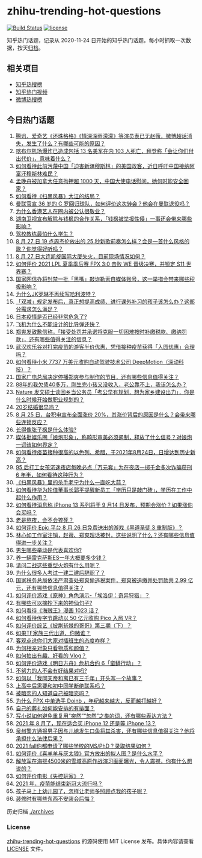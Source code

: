 # zhihu-trending-hot-questions

[![Build Status](https://github.com/justjavac/zhihu-trending-hot-questions/workflows/ci/badge.svg?branch=master)](https://github.com/justjavac/zhihu-trending-hot-questions/actions)
[![license](https://img.shields.io/github/license/justjavac/zhihu-trending-hot-questions)](https://github.com/justjavac/zhihu-trending-hot-questions/blob/master/LICENSE)

知乎热门话题，记录从 2020-11-24 日开始的知乎热门话题。每小时抓取一次数据，按天[归档](./archives)。

## 相关项目

- [知乎热搜榜](https://github.com/justjavac/zhihu-trending-top-search)
- [知乎热门视频](https://github.com/justjavac/zhihu-trending-hot-video)
- [微博热搜榜](https://github.com/justjavac/weibo-trending-hot-search)

## 今日热门话题

<!-- BEGIN -->
<!-- 最后更新时间 Sat Aug 28 2021 08:12:56 GMT+0800 (China Standard Time) -->

1. [腾讯、爱奇艺《还珠格格》《情深深雨濛濛》等演员表已无赵薇，微博超话消失，发生了什么？有哪些可能的原因？](https://www.zhihu.com/question/482736545)
1. [喀布尔机场爆炸已造成包括 13 名美军在内 103
   人死亡，拜登称「会让你们付出代价」，意味着什么？](https://www.zhihu.com/question/482892549)
1. [如何看待此前污蔑中国「迫害新疆穆斯林」的美国政客，近日呼吁中国接纳阿富汗穆斯林难民？](https://www.zhihu.com/question/482906017)
1. [孟晚舟被加拿大任意拘押超 1000
   天，中国大使电话慰问，她何时能安全回家？](https://www.zhihu.com/question/482692390)
1. [如何看待《扫黑风暴》大江的结局？](https://www.zhihu.com/question/481415203)
1. [曼联官宣 36 岁的 C
   罗回归球队，如何评价这次转会？他会在曼联退役吗？](https://www.zhihu.com/question/482991121)
1. [为什么香港艺人在圈内被公认很敬业？](https://www.zhihu.com/question/482641164)
1. [湖南卫视宣布解除与钱枫的合作关系，「钱枫被举报性侵」一事还会带来哪些影响？](https://www.zhihu.com/question/482863334)
1. [驾校教练最怕什么学生？](https://www.zhihu.com/question/453063198)
1. [8 月 27 日 19 点周杰伦放出的 25
   秒新歌前奏怎么样？会是一首什么风格的歌？你觉得好听吗？](https://www.zhihu.com/question/482950167)
1. [8 月 27 日大连凯旋国际大厦失火，目前现场情况如何？](https://www.zhihu.com/question/482940869)
1. [如何评价 2021 LPL 夏季季后赛 FPX 3:0 击败 WE 晋级决赛，并锁定 S11
   世界赛？](https://www.zhihu.com/question/482911674)
1. [国家网信办将封禁一批「黑嘴」敲诈勒索自媒体账号，这一举措会带来哪些积极影响？](https://www.zhihu.com/question/482931007)
1. [为什么JK罗琳不再续写哈利波特？](https://www.zhihu.com/question/311933906)
1. [「双减」规定发布后，真正想提高成绩、进行课外补习的孩子该怎么办？这部分需求怎么满足？](https://www.zhihu.com/question/474700861)
1. [日本疫情是否已经非常危急了?](https://www.zhihu.com/question/479699303)
1. [飞机为什么不能设计的比导弹还快？](https://www.zhihu.com/question/476376732)
1. [郑爽发致歉信称，「接受处罚并承诺将克服一切困难按时补缴税款、缴纳罚款」，还有哪些值得关注的信息？](https://www.zhihu.com/question/482928682)
1. [武汉欢乐谷对打完疫苗的游客半价优惠，凭借接种疫苗获得「入园优惠」合理吗？](https://www.zhihu.com/question/482628440)
1. [如何看待小米 7737 万美元收购自动驾驶技术公司
   DeepMotion（深动科技）？](https://www.zhihu.com/question/482442685)
1. [国家广电总局决定停播郑爽参与制作的节目，还有哪些信息值得关注？](https://www.zhihu.com/question/482824110)
1. [88年的我欠债40多万，刚生完小孩又没收入，老公靠不上，我该怎么办？](https://www.zhihu.com/question/461493299)
1. [Nature
   发文硕士谈回乡当公务员「考公早有规划，想为家乡建设出力」，你是什么时候开始做职业规划的？](https://www.zhihu.com/question/482388825)
1. [20岁结婚很早吗？](https://www.zhihu.com/question/481603004)
1. [8 月 25 日，台积电宣布全面涨价
   20%，其涨价背后的原因是什么？会带来哪些连锁反应？](https://www.zhihu.com/question/482405863)
1. [长得像张子枫是什么体验?](https://www.zhihu.com/question/359788244)
1. [媒体批娱乐圈「娘炮形象」，称畸形审美必须遏制，释放了什么信号？对娘炮一词该如何界定？](https://www.zhihu.com/question/482856808)
1. [如何看待疫苗接种很高的以色列、希腊，于2021年8月24日，日增达到历史新高？](https://www.zhihu.com/question/482497684)
1. [95 后打工女孩沉迷夜店每晚必点「万元套」为在夜店一掷千金多次诈骗获刑 6
   年半，如何看待这种行为？](https://www.zhihu.com/question/480447722)
1. [《扫黑风暴》里的杀手老宁为什么一直吃大蒜？](https://www.zhihu.com/question/481993991)
1. [如何看待华为轮值董事长郭平提醒新员工「学历只是敲门砖」，学历在工作中起什么作用？](https://www.zhihu.com/question/480600584)
1. [如何看待消息称 iPhone 13 系列将于 9 月14
   日发布，预期会涨价？如果涨你会买吗？](https://www.zhihu.com/question/482702668)
1. [老是熬夜，会不会猝死？](https://www.zhihu.com/question/482385790)
1. [如何评价 Epic 平台 8 月 26 日免费送出的游戏《黑道圣徒 3
   重制版》？](https://www.zhihu.com/question/482671149)
1. [林心如工作室注销，赵薇、郑爽超话被封，这些说明了什么？还有哪些信息值得进一步关注？](https://www.zhihu.com/question/482794748)
1. [男生哪些举动是代表喜欢你?](https://www.zhihu.com/question/307189919)
1. [养一辆雷克萨斯ES一年大概要多少钱？](https://www.zhihu.com/question/480931334)
1. [请问二战这些重型火炮有什么用呢？](https://www.zhihu.com/question/481013848)
1. [为什么很多人考过一建二建后辞职了？](https://www.zhihu.com/question/423988927)
1. [国家税务总局依法严肃查处郑爽偷逃税案件，郑爽被追缴并处罚款共 2.99
   亿元，还有哪些信息值得关注？](https://www.zhihu.com/question/482812990)
1. [如何评价游戏《原神》角色演示-「埃洛伊：奇异狩猎」？](https://www.zhihu.com/question/482849524)
1. [有哪些可以摘抄下来的神仙句子?](https://www.zhihu.com/question/349506586)
1. [如何看待《海贼王》漫画 1023 话？](https://www.zhihu.com/question/482788069)
1. [如何看待传字节跳动以 50 亿元收购 Pico 入局 VR？](https://www.zhihu.com/question/482652294)
1. [如何评价综艺《披荆斩棘的哥哥》第三期（下）？](https://www.zhihu.com/question/482841572)
1. [如果TF家族三代出道，你赌谁？](https://www.zhihu.com/question/480466621)
1. [客观点说你们大家对插班生的态度咋样？](https://www.zhihu.com/question/407238820)
1. [为何相亲对象只看物质和颜值？](https://www.zhihu.com/question/473109867)
1. [如何拍出有趣、好看的 Vlog？](https://www.zhihu.com/question/264869718)
1. [如何评价游戏《明日方舟》危机合约 6「蛮鳞行动」？](https://www.zhihu.com/question/482688496)
1. [不努力的人不会有好结果对吗?](https://www.zhihu.com/question/481811391)
1. [如何以「我同天帝和离已有三千年」开头写一个故事？](https://www.zhihu.com/question/474685510)
1. [上高中后需要和初中同学断绝联系吗？](https://www.zhihu.com/question/482604547)
1. [被暗恋的人知道自己被暗恋吗？](https://www.zhihu.com/question/434616658)
1. [为什么 FPX 中单选手 Doinb
   ，年纪越来越大，反而越打越好？](https://www.zhihu.com/question/481532834)
1. [自己的葬礼如何能安排的有排面？](https://www.zhihu.com/question/482377652)
1. [写小说如何避免重复用“突然”“忽然”之类的词，还有哪些表达方法？](https://www.zhihu.com/question/482245344)
1. [2021 年 8 月了，现在适合买 iPhone 12 还是等 iPhone
   13？](https://www.zhihu.com/question/482333201)
1. [泉州警方通报男子因与儿媳发生口角将其杀害，还有哪些信息值得关注？他将承担什么法律后果？](https://www.zhihu.com/question/482695708)
1. [2021 fall你都申请了哪些学校的MS/PhD？录取结果如何？](https://www.zhihu.com/question/357928233)
1. [如何评价《喜羊羊与灰太狼》官方放出的拟人图？是什么水平？](https://www.zhihu.com/question/482367510)
1. [解放军在海拔4500米的雪域高原作战演习画面曝光，令人震撼，你有什么想说的？](https://www.zhihu.com/question/482620344)
1. [如何评价电影《失控玩家》？](https://www.zhihu.com/question/425410017)
1. [2021 年，疫苗能结束新冠大流行吗？](https://www.zhihu.com/question/436868073)
1. [孩子马上上幼儿园了，怎样让老师多照顾点我的孩子呢？](https://www.zhihu.com/question/481089129)
1. [装修时有哪些东西不安装会后悔？](https://www.zhihu.com/question/481876207)

<!-- END -->

历史归档 [./archives](./archives)

### License

[zhihu-trending-hot-questions](https://github.com/justjavac/zhihu-trending-hot-questions)
的源码使用 MIT License 发布。具体内容请查看 [LICENSE](./LICENSE) 文件。
